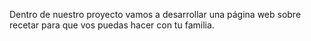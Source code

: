 Dentro de nuestro proyecto vamos a desarrollar una página web sobre recetar para que vos puedas hacer con tu familia. 


